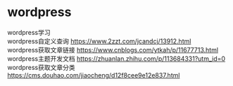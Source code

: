 # wordpress
wordpress学习  
wordpress自定义查询 https://www.2zzt.com/jcandcj/13912.html  
wordpress获取文章链接 https://www.cnblogs.com/ytkah/p/11677713.html  
wordpress主题开发文档 https://zhuanlan.zhihu.com/p/113684331?utm_id=0  
wordpress获取文章分类 https://cms.douhao.com/jiaocheng/d12f8cee9e12e837.html
